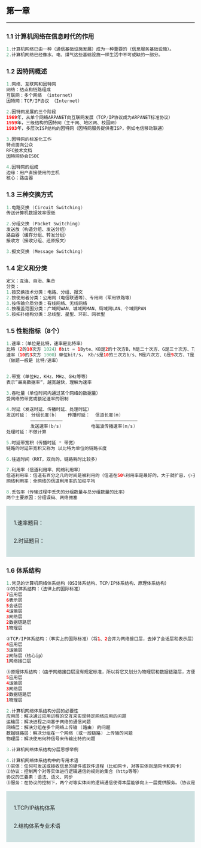 ## 第一章
---
### 1.1 计算机网络在信息时代的作用
```java
1.计算机网络已由一种（通信基础设施发展）成为一种重要的（信息服务基础设施）。
2.计算机网络已经像水、电、煤气这些基础设施一样生活中不可或缺的一部分。
```

### 1.2 因特网概述
```java
1.网络、互联网和因特网
网络：结点和链路组成
互联网：多个网络 （internet）
因特网：TCP/IP协议 （Internet）

2.因特网发展的三个阶段
1969年，从单个网络ARPANET向互联网发展（TCP/IP协议成为ARPANET标准协议）
1959年，三级结构的因特网（主干网、地区网、校园网）
1993年，多层次ISP结构的因特网（因特网服务提供者ISP，例如电信移动联通）

3.因特网的标准化工作
特点面向公众
RFC技术文档
因特网协会ISOC

4.因特网的组成
边缘：用户直接使用的主机
核心：路由器
```

### 1.3 三种交换方式
```java
1.电路交换 (Circuit Switching)
传送计算机数据效率很低

2.分组交换 (Packet Switching)
发送放（构造分组、发送分组）
路由器（缓存分组、转发分组）
接收方（接收分组、还原报文）

3.报文交换 (Message Switching)
```

### 1.4 定义和分类
```java
定义：互连、自治、集合
分类：
1.按交换技术分类：电路、分组、报文
2.按使用者分类：公用网（电信联通等）、专用网（军用铁路等）
3.按传输介质分类：有线网络、无线网络
4.按覆盖范围分类：广域网WAN、城域网MAN、局域网LAN、个域网PAN
5.按拓扑结构分类：总线型、星型、环形、网状型
```

### 1.5 性能指标（8个）
```java
1.速率：（单位是比特，速率是比特率）
比特（2的10次方 1024）8bit = 1Byte、KB是2的十次方B，M是二十次方、G是三十次方、T是四十次方
速率（10的3次方 1000）单位bit/s， Kb/s是10的三次方b/s、M是六次方、G是9次方、T是12次方
（做题一般是 比特/速率）


2.带宽（单位Hz，KHz、MHz、GHz等等）
表示”最高数据率“，越宽越快，理解为速率

3.吞吐量（单位时间内通过某个网络的数据量）
受网络的带宽或额定速率的限制

4.时延（发送时延、传播时延、处理时延）
发送时延： 分组长度(b)    传播时延：  信道长度(m)
         ————————————            ————————————————
         发送速率(b/s)           电磁波传播速率(m/s)
处理时延：不做计算

5.时延带宽积（传播时延 * 带宽）
链路的时延带宽积又称为 以比特为单位的链路长度

6.往返时间（RRT，双向的，链路耗时比较多）

7.利用率（信道利用率、网络利用率）
信道利用率：信道有百分之几的时间是被利用的（信道在50%利用率是最好的，大于就扩容，小于就要合理利用）
网络利用率：全网络的信道利用率的加权平均

8.丢包率（传输过程中丢失的分组数量与总分组数量的比率）
两个主要原因：分组误码、网络拥塞

```
<div style="background-color: rgb(206, 225, 225);  padding:20px">
<p>1.速率题目：</p>
<div style="width:900px;"><img src="network/img/速率.jpg" alt=""></div>
<p>2.时延题目：</p>
<div style="width:900px;"><img src="network/img/时延.jpg" alt=""></div>
<div style="width:900px;"><img src="network/img/时延2.jpg" alt=""></div>
</div>

### 1.6 体系结构
```java
1.常见的计算机网络体系结构（OSI体系结构、TCP/IP体系结构、原理体系结构）
①OSI体系结构：（法律上的国际标准）
7应用层
6表示层
5会话层
4运输层
3网络层
2数据链路层
1物理层

②TCP/IP体系结构：（事实上的国际标准）（将1、2合并为网络接口层，去掉了会话层和表示层）
4应用层
3运输层
2网际层（核心ip）
1网络接口层

③原理体系结构：（由于网络接口层没有规定标准，所以将它又划分为物理层和数据链路层，方便我们学习）
5应用层
4运输层
3网络层
2数据链路层
1物理层

2.计算机网络体系结构分层的必要性
应用层：解决通过应用进程的交互来实现特定网络应用的问题
运输层：解决进程之间基于网络的通信问题
网络层：解决分组在多个网络上传输 (路由) 的问题
数据链路层：解决分组在一个网络 (或一段链路) 上传输的问题
物理层：解决使用何种信号来传输比特的问题

3.计算机网络体系结构分层思想举例

4.计算机网络体系结构中的专用术语
①实体：任何可发送或接收信息的硬件或软件进程（比如网卡，对等实体则是网卡和网卡）
②协议：控制两个对等实体进行逻辑通信的规则的集合（http等等）
协议的三要素：语法、语义、同步
③服务：在协议的控制下，两个对等实体间的逻辑通信使得本层能够向上一层提供服务。（协议是水平（双方之间）、服务是垂直（一方中的上下层））

```
<div style="background-color: rgb(206, 225, 225);  padding:20px">
<p>1.TCP/IP结构体系</p>
<div style="width:900px;"><img src="network/img/结构体系.jpg" alt=""></div>
<p>2.结构体系专业术语</p>
<div style="width:900px;"><img src="network/img/结构体系专业术语.jpg" alt=""></div>

</div>